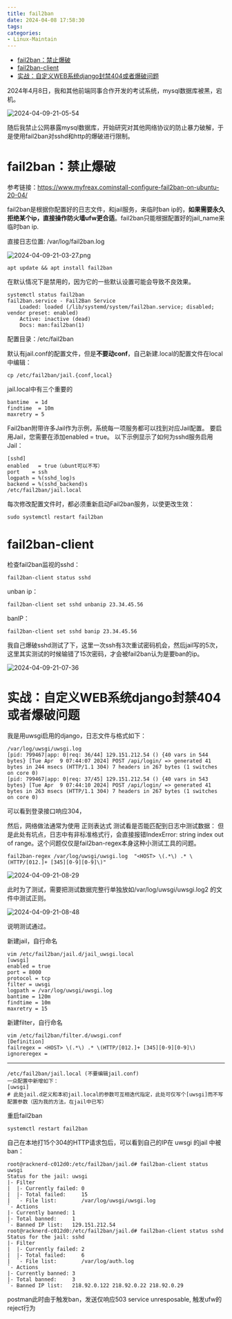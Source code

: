 ```yaml
---
title: fail2ban
date: 2024-04-08 17:58:30
tags:
categories:
- Linux-Maintain
---
```


- [fail2ban：禁止爆破](#fail2ban禁止爆破)
- [fail2ban-client](#fail2ban-client)
- [实战：自定义WEB系统django封禁404或者爆破问题](#实战自定义web系统django封禁404或者爆破问题)


2024年4月8日，我和其他前端同事合作开发的考试系统，mysql数据库被黑，宕机。

![2024-04-09-21-05-54](2024-04-09-21-05-54.png)

随后我禁止公网暴露mysql数据库，开始研究对其他网络协议的防止暴力破解，于是使用fail2ban对sshd和http的爆破进行限制。


# fail2ban：禁止爆破

参考链接：https://www.myfreax.cominstall-configure-fail2ban-on-ubuntu-20-04/

fail2ban是根据你配置好的日志文件，和jail服务，来临时ban ip的，**如果需要永久拒绝某个ip，直接操作防火墙ufw更合适**。fail2ban只能根据配置好的jail_name来临时ban ip.

直接日志位置: /var/log/fail2ban.log

![2024-04-09-21-03-27.png](2024-04-09-21-03-27.png)

    apt update && apt install fail2ban


在默认情况下是禁用的，因为它的一些默认设置可能会导致不良效果。

    systemctl status fail2ban
    fail2ban.service - Fail2Ban Service
        Loaded: loaded (/lib/systemd/system/fail2ban.service; disabled; vendor preset: enabled)
        Active: inactive (dead)
        Docs: man:fail2ban(1)

配置目录：/etc/fail2ban

默认有jail.conf的配置文件，但是**不要动conf**，自己新建.local的配置文件在local中编辑：

    cp /etc/fail2ban/jail.{conf,local}

jail.local中有三个重要的

    bantime  = 1d  
    findtime  = 10m  
    maxretry = 5

Fail2ban附带许多Jail作为示例，系统每一项服务都可以找到对应Jail配置。 要启用Jail，您需要在添加enabled = true。 以下示例显示了如何为sshd服务启用Jail：

    [sshd]
    enabled   = true（ubunt可以不写）
    port    = ssh
    logpath = %(sshd_log)s
    backend = %(sshd_backend)s
    /etc/fail2ban/jail.local

每次修改配置文件时，都必须重新启动Fail2ban服务，以使更改生效：

    sudo systemctl restart fail2ban

# fail2ban-client

检查fail2ban监视的sshd：

    fail2ban-client status sshd

unban ip：

    fail2ban-client set sshd unbanip 23.34.45.56

banIP：

    fail2ban-client set sshd banip 23.34.45.56

我自己爆破sshd测试了下，这里一次ssh有3次重试密码机会，然后jail写的5次，这里其实测试的时候输错了15次密码，才会被fail2ban认为是要ban的ip。

![2024-04-09-21-07-36](2024-04-09-21-07-36.png)

# 实战：自定义WEB系统django封禁404或者爆破问题

我是用uwsgi启用的django，日志文件与格式如下：

    /var/log/uwsgi/uwsgi.log
    [pid: 799467|app: 0|req: 36/44] 129.151.212.54 () {40 vars in 544 bytes} [Tue Apr  9 07:44:07 2024] POST /api/login/ => generated 41 bytes in 244 msecs (HTTP/1.1 304) 7 headers in 267 bytes (1 switches on core 0)
    [pid: 799467|app: 0|req: 37/45] 129.151.212.54 () {40 vars in 543 bytes} [Tue Apr  9 07:44:10 2024] POST /api/login/ => generated 41 bytes in 263 msecs (HTTP/1.1 304) 7 headers in 267 bytes (1 switches on core 0)

可以看到登录接口响应304，

然后，网络做法通常为使用 正则表达式 测试看是否能匹配到日志中测试数据：
但是此处有坑点，日志中有非标准格式行，会直接报错IndexError: string index out of range。这个问题仅仅是fail2ban-regex本身这种小测试工具的问题。

    fail2ban-regex /var/log/uwsgi/uwsgi.log  "<HOST> \(.*\) .* \(HTTP/[012.]+ [345][0-9][0-9]\)"

![2024-04-09-21-08-29](2024-04-09-21-08-29.png)

此时为了测试，需要把测试数据完整行单独放如/var/log/uwsgi/uwsgi.log2 的文件中测试正则。

![2024-04-09-21-08-48](2024-04-09-21-08-48.png)

说明测试通过。

新建jail，自行命名

    vim /etc/fail2ban/jail.d/jail_uwsgi.local
    [uwsgi]
    enabled = true
    port = 8000
    protocol = tcp
    filter = uwsgi
    logpath = /var/log/uwsgi/uwsgi.log
    bantime = 120m
    findtime = 10m
    maxretry = 15

新建filter，自行命名

    vim /etc/fail2ban/filter.d/uwsgi.conf
    [Definition]
    failregex = <HOST> \(.*\) .* \(HTTP/[012.]+ [345][0-9][0-9]\)
    ignoreregex =

---

    /etc/fail2ban/jail.local (不要编辑jail.conf)
    一众配置中新增如下：
    [uwsgi]
    # 此处jail.d定义和本初jail.local的参数可互相迭代指定，此处可仅写个[uwsgi]而不写配置参数（因为我的方法，在jail中已写）

重启fail2ban

    systemctl restart fail2ban

自己在本地打15个304的HTTP请求包后，可以看到自己的IP在 uwsgi 的jail 中被ban：

    root@racknerd-c012d0:/etc/fail2ban/jail.d# fail2ban-client status uwsgi
    Status for the jail: uwsgi
    |- Filter
    |  |- Currently failed: 0
    |  |- Total failed:     15
    |  `- File list:        /var/log/uwsgi/uwsgi.log
    `- Actions
    |- Currently banned: 1
    |- Total banned:     1
    `- Banned IP list:   129.151.212.54
    root@racknerd-c012d0:/etc/fail2ban/jail.d# fail2ban-client status sshd
    Status for the jail: sshd
    |- Filter
    |  |- Currently failed: 2
    |  |- Total failed:     6
    |  `- File list:        /var/log/auth.log
    `- Actions
    |- Currently banned: 3
    |- Total banned:     3
    `- Banned IP list:   218.92.0.122 218.92.0.22 218.92.0.29

postman此时由于触发ban，发送仅响应503 service unresposable, 触发ufw的reject行为

